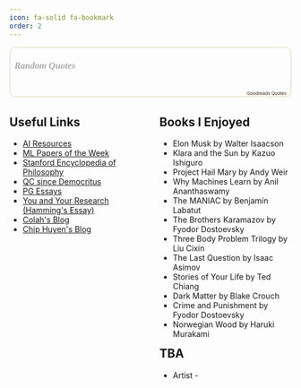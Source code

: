 ```yaml
---
icon: fa-solid fa-bookmark
order: 2
---
```

<div style="border: 2px solid #EBE8D5; border-radius:10px; padding: 0px 7px 0px 7px;"><h3 style=""><a href="https://www.goodreads.com/user/show/15877994-narayan-adhikari" style="text-decoration: none;color:#aaa;font-family:georgia,serif;font-style:italic;" rel="nofollow">Random Quotes</a></h3><br/><div id="gr_quote_body"></div><script src="https://www.goodreads.com/quotes/widget/15877994-narayan-adhikari?v=2" type="text/javascript"></script><div style="text-align: right;"><a href="https://www.goodreads.com/quotes" style="color: #382110; text-decoration: none; font-size: 8px;" rel="nofollow">Goodreads Quotes</a></div></div>

<style>
  /* Hide the "Brain Food" heading */
  .dynamic-title {
    display: none;
  }
  .brain-food-container {
    display: flex;
    gap: 2rem;
    margin: 2rem 0;
  }
  .brain-food-container .column-left,
  .brain-food-container .column-right {
    flex: 1;
  }
  .brain-food-container h2 {
    margin-top: 0;
  }
  .brain-food-container ul {
    list-style-type: disc;
    padding-left: 1.5rem;
  }
  @media (max-width: 768px) {
    .brain-food-container {
      flex-direction: column;
    }
  }
</style>
<div class="brain-food-container">
  <div class="column-left">
    <h2>Useful Links</h2>
    <ul>
      <li><a href="https://ml-resources.vercel.app/" target="_blank">AI Resources</a></li>
      <li><a href="https://github.com/dair-ai/ML-Papers-of-the-Week" target="_blank">ML Papers of the Week</a></li>
      <li><a href="https://plato.stanford.edu/index.html" target="_blank">Stanford Encyclopedia of Philosophy</a></li>
      <li><a href="https://www.scottaaronson.com/democritus" target="_blank">QC since Democritus</a></li>
      <li><a href="https://paulgraham.com/articles.html" target="_blank">PG Essays</a></li>
      <li><a href="https://gwern.net/doc/science/1986-hamming" target="_blank">You and Your Research (Hamming's Essay)</a></li>
      <li><a href="https://colah.github.io/" target="_blank">Colah's Blog</a></li>
      <li><a href="https://huyenchip.com/blog/" target="_blank">Chip Huyen's Blog</a></li>
    </ul>
  </div>
  <div class="column-right">
    <h2>Books I Enjoyed</h2>
    <ul>
      <li>Elon Musk by Walter Isaacson</li>
      <li>Klara and the Sun by Kazuo Ishiguro</li>
      <li>Project Hail Mary by Andy Weir</li>
      <li>Why Machines Learn by Anil Ananthaswamy</li>
      <li>The MANIAC by Benjamín Labatut</li>
      <li>The Brothers Karamazov by Fyodor Dostoevsky</li>
      <li>Three Body Problem Trilogy by Liu Cixin</li>
      <li>The Last Question by Isaac Asimov</li>
      <li>Stories of Your Life by Ted Chiang</li>
      <li>Dark Matter by Blake Crouch</li>
      <li>Crime and Punishment by Fyodor Dostoevsky</li>
      <li>Norwegian Wood by Haruki Murakami</li>
    </ul>
    <h2>TBA</h2>
    <ul>
      <li>Artist -</li>
    </ul>
  </div>
</div>
